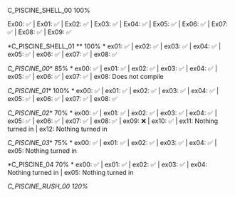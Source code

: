 C_PISCINE_SHELL_00 100%

Ex00: ✅ | Ex01: ✅ | Ex02: ✅ | Ex03: ✅ | Ex04: ✅ | Ex05: ✅ | Ex06: ✅ | Ex07: ✅ | Ex08: ✅ | Ex09: ✅

*C_PISCINE_SHELL_01 ** 100% *
ex01: ✅ | ex02: ✅ | ex03: ✅ | ex04: ✅ | ex05: ✅ | ex06: ✅ | ex07: ✅ | ex08: ✅

*C_PISCINE_00** 85% *
ex00: ✅ | ex01: ✅ | ex02: ✅ | ex03: ✅ | ex04: ✅ | ex05: ✅ | ex06: ✅ | ex07: ✅ | ex08: Does not compile

*C_PISCINE_01** 100% *
ex00: ✅ | ex01: ✅ | ex02: ✅ | ex03: ✅ | ex04: ✅ | ex05: ✅ | ex06: ✅ | ex07: ✅ | ex08: ✅

*C_PISCINE_02** 70% *
ex00: ✅ | ex01: ✅ | ex02: ✅ | ex03: ✅ | ex04: ✅ | ex05: ✅ | ex06: ✅ | ex07: ✅ | ex08: ✅ | ex09: ❌ | ex10: ✅ | ex11: Nothing turned in | ex12: Nothing turned in

*C_PISCINE_03** 75% *
ex00: ✅ | ex01: ✅ | ex02: ✅ | ex03: ✅ | ex04: ✅ | ex05: Nothing turned in

*C_PISCINE_04 70% *
ex00: ✅ | ex01: ✅ | ex02: ✅ | ex03: ✅ | ex04: Nothing turned in | ex05: Nothing turned in

*C_PISCINE_RUSH_00 120%*
